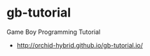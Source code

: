 gb-tutorial
===========

Game Boy Programming Tutorial

* http://orchid-hybrid.github.io/gb-tutorial.io/

